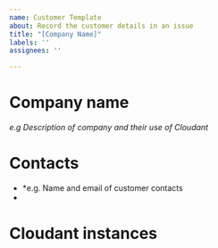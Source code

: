 ```yaml
---
name: Customer Template
about: Record the customer details in an issue
title: "[Company Name]"
labels: ''
assignees: ''

---
```


# Company name

*e.g Description of company and their use of Cloudant*

# Contacts

- *e.g. Name and email of customer contacts
- 

# Cloudant instances
